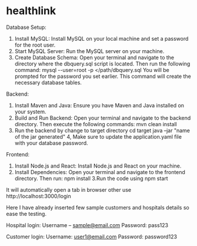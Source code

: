 # healthlink

Database Setup:
1.	Install MySQL: Install MySQL on your local machine and set a password for the root user.
2.	Start MySQL Server: Run the MySQL server on your machine.
3.	Create Database Schema: Open your terminal and navigate to the directory where the dbquery.sql script is located. Then run the following command:
mysql --user=root -p </path/dbquery.sql
You will be prompted for the password you set earlier. This command will create the necessary database tables.
  


Backend:
1.	Install Maven and Java: Ensure you have Maven and Java installed on your system.
2.	Build and Run Backend: Open your terminal and navigate to the backend directory. Then execute the following commands:
mvn clean install
3.	Run the backend by change to target directory 
cd target
java –jar "name of the jar generated" 
   4, Make sure to update the application.yaml file with your database password.

 Frontend:
1.	Install Node.js and React: Install Node.js and React on your machine.
2.	Install Dependencies: Open your terminal and navigate to the frontend directory. Then run:
npm install
   3.Run the code using
     npm start

It will automatically open a tab in browser other use http://localhost:3000/login


Here I have already inserted few sample customers and hospitals details so ease the testing.

Hospital login:
Username – sample@email.com
Password: pass123

Customer login:
Username: user1@email.com
Password: password123






